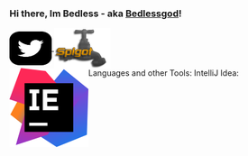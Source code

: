 ### Hi there, Im Bedless - aka [Bedlessgod][youtube]!
<!DOCTYPE HTML>
<html>
<div class="images">
<a href="https://twitter.com/Bedlesssgod">
 <img align="center" alt="twitter.com" src="./twitter.svg" width="75" height="60">
</a>
 
<a href="https://www.spigotmc.org/resources/authors/bedlesssgod.1144926/">
<img align="center" alt="spigot.com" width="100" src="./spigot.png" />
</a>
 
</div>
 
<a align="left">
Languages and other Tools: 
IntelliJ Idea:
 <d href="https://www.jetbrains.com/">
  <img align="left" alt="jetbrains.com" src="./idea.svg" />
 </d>
</a>
</html>

[youtube]: https://www.youtube.com/channel/UCf4GeEdUXZQsGjN5XBgdm-Q
[spigot]: https://www.spigotmc.org/resources/authors/bedlesssgod.1144926/
[Download]: https://www.jetbrains.com/
